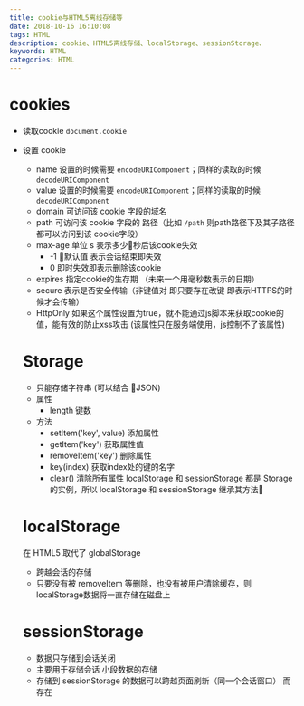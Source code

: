 ```yaml
---
title: cookie与HTML5离线存储等
date: 2018-10-16 16:10:08
tags: HTML
description: cookie、HTML5离线存储、localStorage、sessionStorage、
keywords: HTML
categories: HTML
---
```

# cookies

- 读取cookie `document.cookie`
- 设置 cookie
  - name 设置的时候需要 `encodeURIComponent`；同样的读取的时候 `decodeURIComponent`
  - value 设置的时候需要 `encodeURIComponent`；同样的读取的时候 `decodeURIComponent`
  - domain 可访问该 cookie 字段的域名
  - path 可访问该 cookie 字段的 路径（比如 `/path` 则path路径下及其子路径都可以访问到该 cookie字段）
  - max-age 单位 s 表示多少秒后该cookie失效
    - -1 默认值 表示会话结束即失效
    - 0 即时失效即表示删除该cookie
  - expires 指定cookie的生存期 （未来一个用毫秒数表示的日期）
  - secure 表示是否安全传输（非键值对 即只要存在改键 即表示HTTPS的时候才会传输）
  - HttpOnly 如果这个属性设置为true，就不能通过js脚本来获取cookie的值，能有效的防止xss攻击 (该属性只在服务端使用，js控制不了该属性)

  # Storage
  - 只能存储字符串 (可以结合 JSON)
  - 属性
    - length 键数
  - 方法
    - setItem('key', value) 添加属性
    - getItem('key') 获取属性值
    - removeItem('key') 删除属性
    - key(index) 获取index处的键的名字
    - clear() 清除所有属性
  localStorage 和 sessionStorage 都是 Storage的实例，所以 localStorage 和 sessionStorage 继承其方法


  # localStorage
  在 HTML5 取代了 globalStorage
  - 跨越会话的存储
  - 只要没有被 removeItem 等删除，也没有被用户清除缓存，则localStorage数据将一直存储在磁盘上

  # sessionStorage
  - 数据只存储到会话关闭
  - 主要用于存储会话 小段数据的存储
  - 存储到 sessionStorage 的数据可以跨越页面刷新（同一个会话窗口） 而存在
